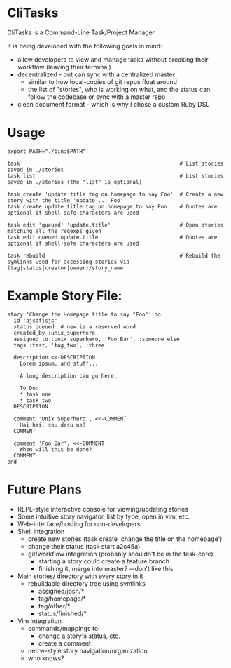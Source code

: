 
# CliTasks

CliTasks is a Command-Line Task/Project Manager

It is being developed with the following goals in mind:

* allow developers to view and manage tasks without breaking their workflow (leaving their terminal)
* decentralized - but can sync with a centralized master
    * similar to how local-copies of git repos float around
    * the list of "stories", who is working on what, and the status can follow the codebase or sync with a master repo
* clean document format - which is why I chose a custom Ruby DSL

# Usage

    export PATH="./bin:$PATH"

    task                                                   # List stories saved in ./stories
    task list                                              # List stories saved in ./stories (the "list" is optional)

    task create 'update title tag on homepage to say Foo'  # Create a new story with the title 'update ... Foo'
    task create update title tag on homepage to say Foo    # Quotes are optional if shell-safe characters are used

    task edit 'queued' 'update.title'                      # Open stories matching all the regexps given
    task edit queued update.title                          # Quotes are optional if shell-safe characters are used

    task rebuild                                           # Rebuild the symlinks used for accessing stories via (tag|status|creator|owner)/story_name

# Example Story File:

    story 'Change the Homepage title to say "Foo"' do
      id 'ajsdfjsjs'
      status queued  # new is a reserved word
      created_by :unix_superhero
      assigned_to :unix_superhero, 'Foo Bar', :someone_else
      tags :test, 'tag_two', :three

      description <<-DESCRIPTION
        Lorem ipsum, and stuff...

        A long description can go here.
          
        To Do:
        * task one
        * task two
      DESCRIPTION

      comment 'Unix Superhero', <<-COMMENT
        Hai hai, sou desu ne?
      COMMENT

      comment 'Foo Bar', <<-COMMENT
        When will this be done?
      COMMENT
    end

# Future Plans

* REPL-style interactive console for viewing/updating stories
* Some intuitive story navigator, list by type, open in vim, etc.
* Web-interface/hosting for non-developers
* Shell integration
  * create new stories (task create 'change the title on the homepage')
  * change their status (task start a2c45a)
  * git/workflow integration (probably shouldn't be in the task-core)
    * starting a story could create a feature branch
    * finishing it, merge into master? --don't like this
* Main stories/ directory with every story in it
  * rebuildable directory tree using symlinks
    * assigned/josh/\*
    * tag/homepage/\*
    * tag/other/\*
    * status/finished/\*
* Vim integration
  * commands/mappings to:
    * change a story's status, etc.
    * create a comment
  * netrw-style story navigation/organization
  * who knows?

